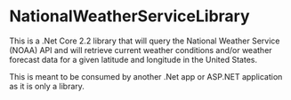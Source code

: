 # NationalWeatherServiceLibrary
This is a .Net Core 2.2 library that will query the National Weather Service (NOAA) API and will retrieve current weather conditions and/or weather forecast data for a given latitude and longitude in the United States.

This is meant to be consumed by another .Net app or ASP.NET application as it is only a library.
